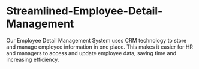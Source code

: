 # Streamlined-Employee-Detail-Management
Our Employee Detail Management System uses CRM technology to store and manage employee information in one place. This makes it easier for HR and managers to access and update employee data, saving time and increasing efficiency.
